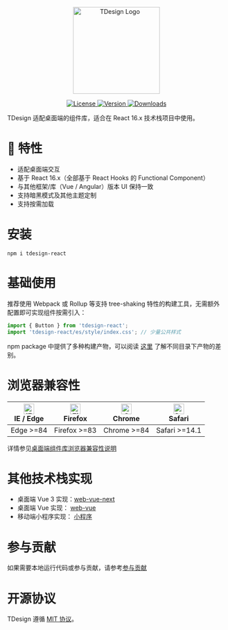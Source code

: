 <p align="center">
  <a href="https://tdesign.tencent.com/" target="_blank">
    <img alt="TDesign Logo" width="200" src="https://tdesign.gtimg.com/site/TDesign.png" />
  </a>
</p>

<p align="center">
   <a href="https://www.npmjs.com/package/tdesign-react">
    <img src="https://img.shields.io/npm/l/tdesign-react.svg?sanitize=true" alt="License" />
  </a>
  <a href="https://www.npmjs.com/package/tdesign-react">
    <img src="https://img.shields.io/npm/v/tdesign-react.svg?sanitize=true" alt="Version">
  </a>
  <a href="https://www.npmjs.com/package/tdesign-react">
    <img src="https://img.shields.io/npm/dt/tdesign-react.svg?sanitize=true" alt="Downloads" />
  </a>
</p>

TDesign 适配桌面端的组件库，适合在 React 16.x 技术栈项目中使用。

# 🎉 特性

- 适配桌面端交互
- 基于 React 16.x（全部基于 React Hooks 的 Functional Component）
- 与其他框架/库（Vue / Angular）版本 UI 保持一致
- 支持暗黑模式及其他主题定制
- 支持按需加载

# 安装

```shell
npm i tdesign-react
```

# 基础使用

推荐使用 Webpack 或 Rollup 等支持 tree-shaking 特性的构建工具，无需额外配置即可实现组件按需引入：

```js
import { Button } from 'tdesign-react';
import 'tdesign-react/es/style/index.css'; // 少量公共样式
```

npm package 中提供了多种构建产物，可以阅读 [这里](https://github.com/Tencent/tdesign/blob/main/docs/develop-install.md) 了解不同目录下产物的差别。

# 浏览器兼容性

| [<img src="https://raw.githubusercontent.com/alrra/browser-logos/master/src/edge/edge_48x48.png" alt="IE / Edge" width="24px" height="24px" />](http://godban.github.io/browsers-support-badges/)<br/> IE / Edge | [<img src="https://raw.githubusercontent.com/alrra/browser-logos/master/src/firefox/firefox_48x48.png" alt="Firefox" width="24px" height="24px" />](http://godban.github.io/browsers-support-badges/)<br/>Firefox | [<img src="https://raw.githubusercontent.com/alrra/browser-logos/master/src/chrome/chrome_48x48.png" alt="Chrome" width="24px" height="24px" />](http://godban.github.io/browsers-support-badges/)<br/>Chrome | [<img src="https://raw.githubusercontent.com/alrra/browser-logos/master/src/safari/safari_48x48.png" alt="Safari" width="24px" height="24px" />](http://godban.github.io/browsers-support-badges/)<br/>Safari |
| ---------------------------------------------------------------------------------------------------------------------------------------------------------------------------------------------------------------- | ----------------------------------------------------------------------------------------------------------------------------------------------------------------------------------------------------------------- | ------------------------------------------------------------------------------------------------------------------------------------------------------------------------------------------------------------- | ------------------------------------------------------------------------------------------------------------------------------------------------------------------------------------------------------------- |
| Edge >=84                                                                                                                                                                                                        | Firefox >=83                                                                                                                                                                                                      | Chrome >=84                                                                                                                                                                                                   | Safari >=14.1                                                                                                                                                                                                   |

详情参见[桌面端组件库浏览器兼容性说明](https://github.com/Tencent/tdesign/wiki/%E6%A1%8C%E9%9D%A2%E7%AB%AF%E7%BB%84%E4%BB%B6%E5%BA%93%E6%B5%8F%E8%A7%88%E5%99%A8%E5%85%BC%E5%AE%B9%E6%80%A7%E8%AF%B4%E6%98%8E)

# 其他技术栈实现

- 桌面端 Vue 3 实现：[web-vue-next](https://github.com/Tencent/tdesign-vue-next)
- 桌面端 Vue 实现： [web-vue](https://github.com/Tencent/tdesign-vue)
- 移动端小程序实现： [小程序](https://github.com/Tencent/tdesign-miniprogram)

# 参与贡献

如果需要本地运行代码或参与贡献，请参考[参与贡献](https://github.com/Tencent/tdesign-react/blob/develop/CONTRIBUTING.md)

# 开源协议

TDesign 遵循 [MIT 协议](https://github.com/Tencent/tdesign-react/LICENSE)。
